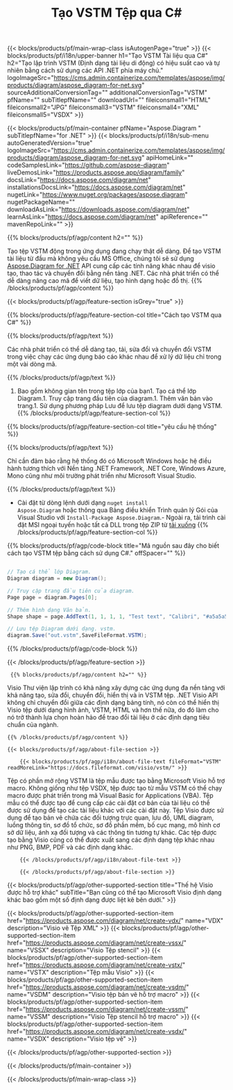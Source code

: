 ﻿---
title: Tạo VSTM Tệp qua C# 
url: /vi/net/create-vstm/ 
description: C# Mã mẫu để tạo tài liệu VSTM. Sử dụng mã này để tạo VSTM tệp trong VB .NET, Asp .NET hoặc bất kỳ ứng dụng dựa trên .NET nào.
---
{{< blocks/products/pf/main-wrap-class isAutogenPage="true" >}}
{{< blocks/products/pf/i18n/upper-banner h1="Tạo VSTM Tài liệu qua C#" h2="Tạo lập trình VSTM (Định dạng tài liệu di động) có hiệu suất cao và tự nhiên bằng cách sử dụng các API .NET phía máy chủ." logoImageSrc="https://cms.admin.containerize.com/templates/aspose/img/products/diagram/aspose_diagram-for-net.svg" sourceAdditionalConversionTag="" additionalConversionTag="VSTM" pfName="" subTitlepfName="" downloadUrl="" fileiconsmall1="HTML" fileiconsmall2="JPG" fileiconsmall3="VSTM" fileiconsmall4="XML" fileiconsmall5="VSDX" >}}

{{< blocks/products/pf/main-container pfName="Aspose.Diagram " subTitlepfName="for .NET" >}}
{{< blocks/products/pf/i18n/sub-menu autoGeneratedVersion="true" logoImageSrc="https://cms.admin.containerize.com/templates/aspose/img/products/diagram/aspose_diagram-for-net.svg" apiHomeLink="" codeSamplesLink="https://github.com/aspose-diagram" liveDemosLink="https://products.aspose.app/diagram/family" docsLink="https://docs.aspose.com/diagram/net" installationsDocsLink="https://docs.aspose.com/diagram/net" nugetLink="https://www.nuget.org/packages/aspose.diagram" nugetPackageName="" downloadAsLink="https://downloads.aspose.com/diagram/net" learnAsLink="https://docs.aspose.com/diagram/net" apiReference="" mavenRepoLink="" >}}

{{% blocks/products/pf/agp/content h2="" %}}

 Tạo tệp VSTM động trong ứng dụng đang chạy thật dễ dàng. Để tạo VSTM tài liệu từ đầu mà không yêu cầu MS Office, chúng tôi sẽ sử dụng
 [Aspose.Diagram for .NET](https://products.aspose.com/diagram/net) 
 API cung cấp các tính năng khác nhau để visio tạo, thao tác và chuyển đổi bằng nền tảng .NET. Các nhà phát triển có thể dễ dàng nâng cao mã để viết dữ liệu, tạo hình dạng hoặc đồ thị.
{{% /blocks/products/pf/agp/content %}}

{{< blocks/products/pf/agp/feature-section isGrey="true" >}}

{{% blocks/products/pf/agp/feature-section-col title="Cách tạo VSTM qua C#" %}}

{{% blocks/products/pf/agp/text %}}

 Các nhà phát triển có thể dễ dàng tạo, tải, sửa đổi và chuyển đổi VSTM trong việc chạy các ứng dụng báo cáo khác nhau để xử lý dữ liệu chỉ trong một vài dòng mã.

{{% /blocks/products/pf/agp/text %}}

1. Bao gồm không gian tên trong tệp lớp của bạn1. Tạo cá thể lớp Diagram.1. Truy cập trang đầu tiên của diagram.1. Thêm văn bản vào trang.1. Sử dụng phương pháp Lưu để lưu tệp diagram dưới dạng VSTM.
{{% /blocks/products/pf/agp/feature-section-col %}}

{{% blocks/products/pf/agp/feature-section-col title="yêu cầu hệ thống" %}}

{{% blocks/products/pf/agp/text %}}

 Chỉ cần đảm bảo rằng hệ thống đó có Microsoft Windows hoặc hệ điều hành tương thích với Nền tảng .NET Framework, .NET Core, Windows Azure, Mono cũng như môi trường phát triển như Microsoft Visual Studio. 

{{% /blocks/products/pf/agp/text %}}

- Cài đặt từ dòng lệnh dưới dạng <code>nuget install Aspose.Diagram</code> hoặc thông qua Bảng điều khiển Trình quản lý Gói của Visual Studio với <code>Install-Package Aspose.Diagram</code>.- Ngoài ra, tải trình cài đặt MSI ngoại tuyến hoặc tất cả DLL trong tệp ZIP từ <a href="https://downloads.aspose.com/diagram/net">tải xuống</a>
{{% /blocks/products/pf/agp/feature-section-col %}}

{{% blocks/products/pf/agp/code-block title="Mã nguồn sau đây cho biết cách tạo VSTM tệp bằng cách sử dụng C#." offSpacer="" %}}

```cs

// Tạo cá thể lớp Diagram.
Diagram diagram = new Diagram();

// Truy cập trang đầu tiên của diagram.
Page page = diagram.Pages[0];

// Thêm hình dạng Văn bản.
Shape shape = page.AddText(1, 1, 1, 1, "Test text", "Calibri", "#a5a5a5", 0.25);

// Lưu tệp Diagram dưới dạng. vstm.
diagram.Save("out.vstm",SaveFileFormat.VSTM);


```

{{% /blocks/products/pf/agp/code-block %}}

{{< /blocks/products/pf/agp/feature-section >}}

<!-- aboutfile Starts -->

     
     {{% blocks/products/pf/agp/content h2="" %}}

 Visio Thư viện lập trình có khả năng xây dựng các ứng dụng đa nền tảng với khả năng tạo, sửa đổi, chuyển đổi, hiển thị và in VSTM tệp. .NET Visio API không chỉ chuyển đổi giữa các định dạng bảng tính, nó còn có thể hiển thị Visio tệp dưới dạng hình ảnh, VSTM, HTML và hơn thế nữa, do đó làm cho nó trở thành lựa chọn hoàn hảo để trao đổi tài liệu ở các định dạng tiêu chuẩn của ngành.

    {{% /blocks/products/pf/agp/content %}}

    {{< blocks/products/pf/agp/about-file-section >}}

        {{< blocks/products/pf/agp/i18n/about-file-text fileFormat="VSTM" readMoreLink="https://docs.fileformat.com/visio/vstm/" >}}
Tệp có phần mở rộng VSTM là tệp mẫu được tạo bằng Microsoft Visio hỗ trợ macro. Không giống như tệp VSDX, tệp được tạo từ mẫu VSTM có thể chạy macro được phát triển trong mã Visual Basic for Applications (VBA). Tệp mẫu có thể được tạo để cung cấp các cài đặt cơ bản của tài liệu có thể được sử dụng để tạo các tài liệu khác với các cài đặt này. Tệp Visio được sử dụng để tạo bản vẽ chứa các đối tượng trực quan, lưu đồ, UML diagram, luồng thông tin, sơ đồ tổ chức, sơ đồ phần mềm, bố cục mạng, mô hình cơ sở dữ liệu, ánh xạ đối tượng và các thông tin tương tự khác. Các tệp được tạo bằng Visio cũng có thể được xuất sang các định dạng tệp khác nhau như PNG, BMP, PDF và các định dạng khác. 

        {{< /blocks/products/pf/agp/i18n/about-file-text >}}

        {{< /blocks/products/pf/agp/about-file-section >}}

          

<!-- aboutfile Ends -->

{{< blocks/products/pf/agp/other-supported-section title="Thế hệ Visio được hỗ trợ khác" subTitle="Bạn cũng có thể tạo Microsoft Visio định dạng khác bao gồm một số định dạng được liệt kê bên dưới." >}}

{{< blocks/products/pf/agp/other-supported-section-item href="https://products.aspose.com/diagram/net/create-vdx/" name="VDX" description="Visio vẽ Tệp XML" >}} 
{{< blocks/products/pf/agp/other-supported-section-item href="https://products.aspose.com/diagram/net/create-vssx/" name="VSSX" description="Visio Tệp stencil" >}}
{{< blocks/products/pf/agp/other-supported-section-item href="https://products.aspose.com/diagram/net/create-vstx/" name="VSTX" description="Tệp mẫu Visio" >}}
{{< blocks/products/pf/agp/other-supported-section-item href="https://products.aspose.com/diagram/net/create-vsdm/" name="VSDM" description="Visio tệp bản vẽ hỗ trợ macro" >}}
{{< blocks/products/pf/agp/other-supported-section-item href="https://products.aspose.com/diagram/net/create-vssm/" name="VSSM" description="Visio Tệp stencil hỗ trợ macro" >}}
{{< blocks/products/pf/agp/other-supported-section-item href="https://products.aspose.com/diagram/net/create-vsdx/" name="VSDX" description="Visio tệp vẽ" >}}

{{< /blocks/products/pf/agp/other-supported-section >}}

{{< /blocks/products/pf/main-container >}}
    
{{< /blocks/products/pf/main-wrap-class >}}
